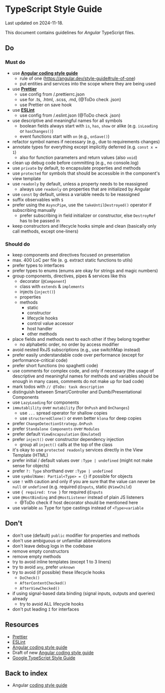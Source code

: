 # TypeScript Style Guide

Last updated on 2024-11-18.

This document contains guidelines for _Angular_ TypeScript files.

## Do

### Must do

- use [**Angular coding style guide**](https://angular.io/guide/styleguide)
  - rule of one (https://angular.dev/style-guide#rule-of-one)
  - put entities and services into the scope where they are being used
- use [**Prettier**](https://prettier.io/)
  - use config from /.prettierrc.json
  - use for .ts, .html, .scss, .md, (@ToDo check .json)
  - use Prettier on save hook
- use [**ESLint**](https://eslint.org/)
  - use config from /.eslint.json (@ToDo check .json)
- use descriptive and meaningful names for all symbols
  - boolean fields always start with `is`, `has`, `show` or alike (e.g. `isLoading` or `hasChanges()`)
  - event functions start with `on` (e.g., `onSave()`)
- refactor symbol names if necessary (e.g., due to requirements changes)
- annotate types for everything except implicitly deferred (e.g. `const x = 1`)
  - also for function parameters and return values (also `void`)
- clean up debug code before committing (e.g., no console.log)
- use `private` by default, to encapsulate properties and methods
- use `protected` for symbols that should be accessible in the component's view template
- use `readonly` by default, unless a property needs to be reassigned
  - always use `readonly` on properties that are initialized by Angular
- use `const` by default, unless a variable needs to be reassigned
- suffix observables with `$`
- prefer using the `AsyncPipe`, use the `takeUntilDestroyed()` operator if subscribing manually
  - prefer subscribing in field initializer or constructor, else `DestroyRef` has to be passed in
- keep constructors and lifecycle hooks simple and clean (basically only call methods, except one-liners)

### Should do

- keep components and directives focused on presentation
- max. 400 LoC per file (e. g. extract static functions to utils)
- prefer types to interfaces
- prefer types to enums (enums are okay for strings and magic numbers)
- group components, directives, pipes & services like this
  - decorator (`@Component`)
  - class with `extends` & `implements`
  - injects (`inject()`)
  - properties
  - methods
    - static
    - constructor
    - lifecycle hooks
    - control value accessor
    - host handler
    - other methods
- place fields and methods next to each other if they belong together
  - no alphabetic order, no order by access modifier
- avoid nested RxJS subscriptions (e.g., use switchMap instead)
- prefer easily understandable code over performance (except for performance-critical code)
- prefer short functions (no spaghetti code)
- use comments for complex code, and only if necessary (the usage of descriptive and meaningful names for methods and variables should be enough in many cases, comments do not make up for bad code)
- mark todos with `// @ToDo: task description`
- distinguish between Smart/Controller and Dumb/Presentational Components
- use `LazyLoading` for components
- `immutablility` over `mutability` (for `OnPush` and `OnChanges`)
  - use `...` spread operator for shallow copies
  - use `structeredClone()` or even better `klona` for deep copies
- prefer `ChangeDetectionStrategy.OnPush`
- prefer `Standalone Components` over `Modules`
- prefer default `ViewEncapsulation` (`Emulated`)
- prefer `inject()` over constructor dependency injection
  - group all `inject()` calls at the top of the class
- it's okay to use `protected readonly` services directly in the View Template (HTML)
- prefer initial / default values over `:Type | undefined` (might not make sense for objects)
- prefer `?: Type` shorthand over `:Type | undefined`
- use `symbolName: Partial<Type> = {}` if possible for objects
- use `!` with caution and only if you are sure that the value can never be `null` or `undefined` (e.g. required `@Inputs`, static `@ViewChild`)
- use `{ required: true }` for required `@Inputs`
- use `@HostBinding` and `@HostListener` instead of plain JS listeners
  - @ToDo check if host decorator should be mentioned here
- use variable `as` Type for type castings instead of `<Type>variable`

## Don't

- don't use (default) `public` modifier for properties and methods
- don't use ambiguous or unfamiliar abbreviations
- don't leave debug logs in the codebase
- remove empty constructors
- remove empty methods
- try to avoid inline templates (except 1 to 3 liners)
- try to avoid `any`, prefer `unknown`
- try to avoid (if possible) these lifecycle hooks
  - `DoCheck()`
  - `AfterContentChecked()`
  - `AfterViewChecked()`
- if using signal-based data binding (signal inputs, outputs and queries) already
  - try to avoid ALL lifecycle hooks
- don't put leading `I` for interfaces

## Resources

- [Prettier](https://prettier.io/)
- [ESLint](https://eslint.org/)
- [Angular coding style guide](https://angular.io/guide/styleguide)
- Draft of new [Angular coding style guide](https://gist.github.com/jelbourn/0158b02cfb426e69c172db4ec92e3c0c)
- [Google TypeScript Style Guide](https://google.github.io/styleguide/tsguide.html)

## Back to index

- Angular [coding style guide](style-guide.md)
